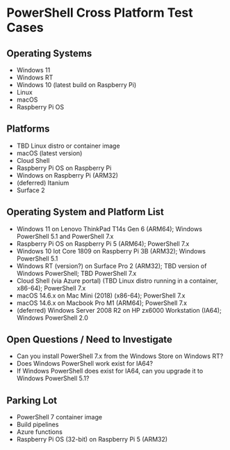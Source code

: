 # PowerShell Cross Platform Test Cases

## Operating Systems

- Windows 11
- Windows RT
- Windows 10 (latest build on Raspberry Pi)
- Linux
- macOS
- Raspberry Pi OS

## Platforms

- TBD Linux distro or container image
- macOS (latest version)
- Cloud Shell
- Raspberry Pi OS on Raspberry Pi
- Windows on Raspberry Pi (ARM32)
- (deferred) Itanium
- Surface 2

## Operating System and Platform List

- Windows 11 on Lenovo ThinkPad T14s Gen 6 (ARM64); Windows PowerShell 5.1 and PowerShell 7.x
- Raspberry Pi OS on Raspberry Pi 5 (ARM64); PowerShell 7.x
- Windows 10 Iot Core 1809 on Raspberry Pi 3B (ARM32); Windows PowerShell 5.1
- Windows RT (version?) on Surface Pro 2 (ARM32); TBD version of Windows PowerShell; TBD PowerShell 7.x
- Cloud Shell (via Azure portal) (TBD Linux distro running in a container, x86-64); PowerShell 7.x
- macOS 14.6.x on Mac Mini (2018) (x86-64); PowerShell 7.x
- macOS 14.6.x on Macbook Pro M1 (ARM64); PowerShell 7.x
- (deferred) Windows Server 2008 R2 on HP zx6000 Workstation (IA64); Windows PowerShell 2.0

## Open Questions / Need to Investigate

- Can you install PowerShell 7.x from the Windows Store on Windows RT?
- Does Windows PowerShell work exist for IA64?
- If Windows PowerShell does exist for IA64, can you upgrade it to Windows PowerShell 5.1?

## Parking Lot

- PowerShell 7 container image
- Build pipelines
- Azure functions
- Raspberry Pi OS (32-bit) on Raspberry Pi 5 (ARM32)
